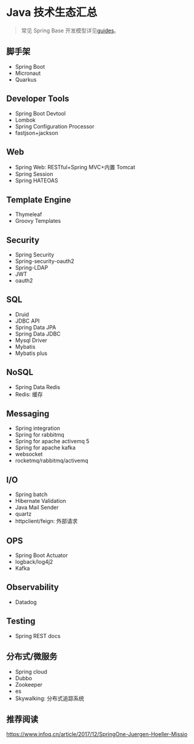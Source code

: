 # Java 技术生态汇总

> 常见 Spring Base 开发模型详见[guides](https://Spring.io/guides)。

## 脚手架

- Spring Boot
- Micronaut
- Quarkus

## Developer Tools

- Spring Boot Devtool
- Lombok
- Spring Configuration Processor
- fastjson+jackson

## Web

- Spring Web: RESTful+Spring MVC+内置 Tomcat
- Spring Session
- Spring HATEOAS

## Template Engine

- Thymeleaf
- Groovy Templates

## Security

- Spring Security
- Spring-security-oauth2
- Spring-LDAP
- JWT
- oauth2

## SQL

- Druid
- JDBC API
- Spring Data JPA
- Spring Data JDBC
- Mysql Driver
- Mybatis
- Mybatis plus

## NoSQL

- Spring Data Redis
- Redis: 缓存

## Messaging

- Spring integration
- Spring for rabbitmq
- Spring for apache activemq 5
- Spring for apache kafka
- websocket
- rocketmq/rabbitmq/activemq

## I/O

- Spring batch
- Hibernate Validation
- Java Mail Sender
- quartz
- httpclient/feign: 外部请求

## OPS

- Spring Boot Actuator
- logback/log4j2
- Kafka

## Observability

- Datadog

## Testing

- Spring REST docs

## 分布式/微服务

- Spring cloud
- Dubbo
- Zookeeper
- es
- Skywalking: 分布式追踪系统

## 推荐阅读

https://www.infoq.cn/article/2017/12/SpringOne-Juergen-Hoeller-Missio
